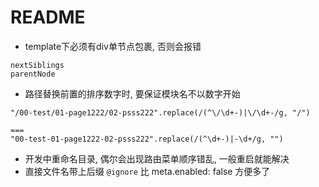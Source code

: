 # README

- template下必须有div单节点包裹, 否则会报错

```
nextSiblings
parentNode
```

- 路径替换前置的排序数字时, 要保证模块名不以数字开始

```
"/00-test/01-page1222/02-psss222".replace(/(^\/\d+-)|\/\d+-/g, "/")

===
"00-test-01-page1222-02-psss222".replace(/(^\d+-)|-\d+/g, "")
```

- 开发中重命名目录, 偶尔会出现路由菜单顺序错乱, 一般重启就能解决
- 直接文件名带上后缀 `@ignore` 比 meta.enabled: false 方便多了
